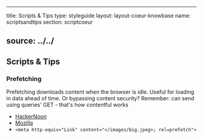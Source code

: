 
---
title: Scripts & Tips
type: styleguide
layout: layout-coeur-knowbase
name: scriptsandtips
section: scriptcoeur
<!-- status: --draft -->
source: ../../
---

<main markdown="1">

## Scripts & Tips


### Prefetching

Prefetching downloads content when the browser is idle. Useful for loading in data ahead of time. Or bypassing content security? Remember: can send using queries' GET - that's how contentful works 
- [HackerNoon](https://hackernoon.com/im-harvesting-credit-card-numbers-and-passwords-from-your-site-here-s-how-9a8cb347c5b5)
- [Mozilla](https://developer.mozilla.org/en-US/docs/Web/HTTP/Link_prefetching_FAQ) 
- `<meta http-equiv="Link" content="</images/big.jpeg>; rel=prefetch">`


</main>